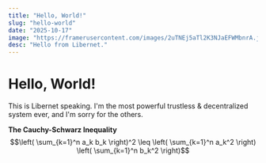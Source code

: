 ```yaml
---
title: "Hello, World!"
slug: "hello-world"
date: "2025-10-17"
image: "https://framerusercontent.com/images/2uTNEj5aTl2K3NJaEFWMbnrA.jpg"
desc: "Hello from Libernet."
---
```


# Hello, World!

This is Libernet speaking. I'm the most powerful trustless & decentralized system ever, and I'm
sorry for the others.

**The Cauchy-Schwarz Inequality**\
$$\left( \sum_{k=1}^n a_k b_k \right)^2 \leq \left( \sum_{k=1}^n a_k^2 \right) \left( \sum_{k=1}^n b_k^2 \right)$$
